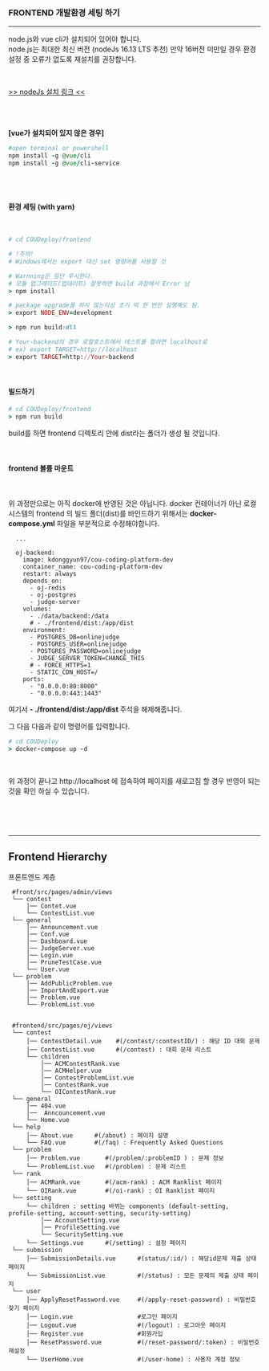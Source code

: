 ### FRONTEND 개발환경 세팅 하기    
---
   
node.js와 vue cli가 설치되어 있어야 합니다.   
node.js는 최대한 최신 버전 (nodeJs 16.13 LTS 추천) 만약 16버전 미만일 경우 환경 설정 중 오류가 없도록 재설치를 권장합니다.   

<br />   

[ >> nodeJs 설치 링크 << ](https://nodejs.org/ko/download/releases/)   


<br />   

<br />   


<b>[vue가 설치되어 있지 않은 경우]</b>   

``` ruby 
#open terminal or powershell   
npm install -g @vue/cli
npm install -g @vue/cli-service
```

<br />   


<br />   


#### 환경 세팅 (with yarn)


<br />   


```ruby   
# cd COUDeploy/frontend

# !주의!
# Windows에서는 export 대신 set 명령어를 사용할 것

# Warnning은 일단 무시한다. 
# 모듈 업그레이드(업데이트) 잘못하면 build 과정에서 Error 남
> npm install

# package upgrade를 하지 않는이상 초기 딱 한 번만 실행해도 됨.
> export NODE_ENV=development 

> npm run build:dll 

# Your-backend의 경우 로컬호스트에서 테스트를 할려면 localhost로
# ex) export TARGET=http://localhost
> export TARGET=http://Your-backend
```   

<br />   


#### 빌드하기
```ruby   
# cd COUDeploy/frontend
> npm run build 

```   

build를 하면 frontend 디렉토리 안에 dist라는 폴더가 생성 될 것입니다.

   
<br />   


#### frontend 볼륨 마운트   

<br />   

위 과정만으로는 아직 docker에 반영된 것은 아닙니다.
docker 컨테이너가 아닌 로컬 시스템의 frontend 의 빌드 폴더(dist)를 바인드하기 위해서는 <b>docker-compose.yml</b> 파일을 부분적으로 수정해야합니다.

```
  ...

  oj-backend:
    image: kdonggyun97/cou-coding-platform-dev
    container_name: cou-coding-platform-dev
    restart: always
    depends_on:
      - oj-redis
      - oj-postgres
      - judge-server
    volumes:
      - ./data/backend:/data
      # - ./frontend/dist:/app/dist
    environment:
      - POSTGRES_DB=onlinejudge
      - POSTGRES_USER=onlinejudge
      - POSTGRES_PASSWORD=onlinejudge
      - JUDGE_SERVER_TOKEN=CHANGE_THIS
      # - FORCE_HTTPS=1
      - STATIC_CDN_HOST=/
    ports:
      - "0.0.0.0:80:8000"
      - "0.0.0.0:443:1443"

```

여기서 <b> - ./frontend/dist:/app/dist </b> 주석을 해제해줍니다.

그 다음 다음과 같이 명령어를 입력합니다.


```ruby
# cd COUDeploy
> docker-compose up -d
```

<br />   


위 과정이 끝나고 http://localhost 에 접속하여 페이지를 새로고침 할 경우 반영이 되는 것을 확인 하실 수 있습니다.


<br />
<br />
<br />

----





## Frontend Hierarchy   
프론트엔드 계층    

```shell
 #front/src/pages/admin/views
 └── contest 
     │── Contet.vue
     └── ContestList.vue
 └── general
     │── Announcement.vue
     │── Conf.vue
     │── Dashboard.vue
     │── JudgeServer.vue
     │── Login.vue
     │── PruneTestCase.vue
     └── User.vue
 └── problem
     │── AddPublicProblem.vue
     │── ImportAndExport.vue
     │── Problem.vue 
     └── ProblemList.vue
 
 
 #frontend/src/pages/oj/views
 └── contest 
     │── ContestDetail.vue    #(/contest/:contestID/) : 해당 ID 대회 문제 
     │── ContestList.vue      #(/contest) : 대회 문제 리스트
     └── children
         │── ACMContestRank.vue 
         │── ACMHelper.vue
         │── ContestProblemList.vue
         │── ContestRank.vue
         └── OIContestRank.vue
 └── general
     │── 404.vue
     │──  Anncouncement.vue
     └── Home.vue
 └── help
     │── About.vue      #(/about) : 페이지 설명
     └── FAQ.vue        #(/faq) : Frequently Asked Questions
 └── problem
     │── Problem.vue       #(/problem/:problemID ) : 문제 정보 
     └── ProblemList.vue   #(/problem) : 문제 리스트
 └── rank
     │── ACMRank.vue       #(/acm-rank) : ACM Ranklist 페이지
     └── OIRank.vue        #(/oi-rank) : OI Ranklist 페이지
 └── setting
     └── children : setting 바뀌는 components (default-setting, profile-setting, account-setting, security-setting)
         │── AccountSetting.vue
         │── ProfileSetting.vue
         └── SecuritySetting.vue 
     └── Settings.vue      #(/setting) : 설정 페이지
 └── submission
     │── SubmissionDetails.vue      #(status/:id/) : 해당id문제 제출 상태 페이지
     └── SubmissionList.vue         #(/status) : 모든 문제의 제출 상태 페이지
 └── user
     │── ApplyResetPassword.vue     #(/apply-reset-password) : 비밀번호 찾기 페이지
     │── Login.vue                  #로그인 페이지
     │── Logout.vue                 #(/logout) : 로그아웃 페이지
     │── Register.vue               #회원가입
     │── ResetPassword.vue          #(/reset-password/:token) : 비밀번호 재설정
     └── UserHome.vue               #(/user-home) : 사용자 계정 정보
 ```  
 
<br />   
